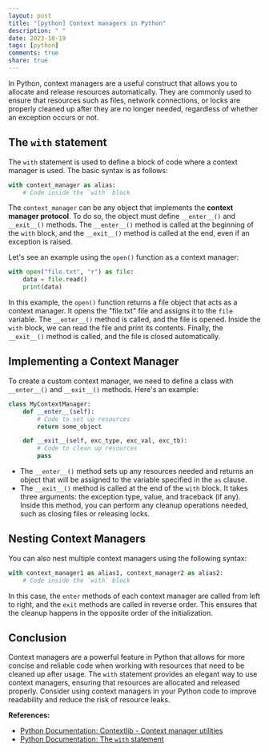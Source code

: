 ```yaml
---
layout: post
title: "[python] Context managers in Python"
description: " "
date: 2023-10-19
tags: [python]
comments: true
share: true
---
```


In Python, context managers are a useful construct that allows you to allocate and release resources automatically. They are commonly used to ensure that resources such as files, network connections, or locks are properly cleaned up after they are no longer needed, regardless of whether an exception occurs or not.

## The `with` statement

The `with` statement is used to define a block of code where a context manager is used. The basic syntax is as follows:

```python
with context_manager as alias:
    # Code inside the `with` block
```

The `context_manager` can be any object that implements the **context manager protocol**. To do so, the object must define `__enter__()` and `__exit__()` methods. The `__enter__()` method is called at the beginning of the `with` block, and the `__exit__()` method is called at the end, even if an exception is raised.

Let's see an example using the `open()` function as a context manager:

```python
with open("file.txt", "r") as file:
    data = file.read()
    print(data)
```

In this example, the `open()` function returns a file object that acts as a context manager. It opens the "file.txt" file and assigns it to the `file` variable. The `__enter__()` method is called, and the file is opened. Inside the `with` block, we can read the file and print its contents. Finally, the `__exit__()` method is called, and the file is closed automatically.

## Implementing a Context Manager

To create a custom context manager, we need to define a class with `__enter__()` and `__exit__()` methods. Here's an example:

```python
class MyContextManager:
    def __enter__(self):
        # Code to set up resources
        return some_object

    def __exit__(self, exc_type, exc_val, exc_tb):
        # Code to clean up resources
        pass
```

- The `__enter__()` method sets up any resources needed and returns an object that will be assigned to the variable specified in the `as` clause.
- The `__exit__()` method is called at the end of the `with` block. It takes three arguments: the exception type, value, and traceback (if any). Inside this method, you can perform any cleanup operations needed, such as closing files or releasing locks.

## Nesting Context Managers

You can also nest multiple context managers using the following syntax:

```python
with context_manager1 as alias1, context_manager2 as alias2:
    # Code inside the `with` block
```

In this case, the `enter` methods of each context manager are called from left to right, and the `exit` methods are called in reverse order. This ensures that the cleanup happens in the opposite order of the initialization.

## Conclusion

Context managers are a powerful feature in Python that allows for more concise and reliable code when working with resources that need to be cleaned up after usage. The `with` statement provides an elegant way to use context managers, ensuring that resources are allocated and released properly. Consider using context managers in your Python code to improve readability and reduce the risk of resource leaks.

**References:**
- [Python Documentation: Contextlib - Context manager utilities](https://docs.python.org/3/library/contextlib.html)
- [Python Documentation: The `with` statement](https://docs.python.org/3/reference/compound_stmts.html#the-with-statement)